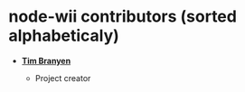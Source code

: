 node-wii contributors (sorted alphabeticaly)
============================================
* **[Tim Branyen](https://github.com/tbranyen)**

  * Project creator
